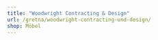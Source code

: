 ```yaml
---
title: "Woodwright Contracting & Design"
url: /gretna/woodwright-contracting-und-design/
shop: Möbel
---
```

